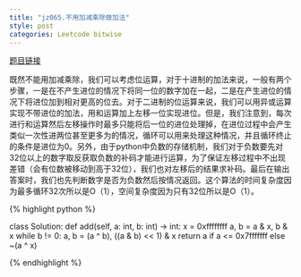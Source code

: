 ```yaml
---
title: "jz065.不用加减乘除做加法"
style: post
categories: Leetcode bitwise
---
```


[题目链接](https://leetcode-cn.com/problems/bu-yong-jia-jian-cheng-chu-zuo-jia-fa-lcof/)

既然不能用加减乘除，我们可以考虑位运算，对于十进制的加法来说，一般有两个步骤，一是在不产生进位的情况下将同一位的数字加在一起，二是在产生进位的情况下将进位加到相对更高的位去。对于二进制的位运算来说，我们可以用异或运算实现不带进位的加法，用和运算加上左移一位实现进位。但是，我们注意到，每次进行和运算然后左移操作时最多只能将后一位的进位处理掉，在进位过程中会产生类似一次性进两位甚至更多为的情况，循环可以用来处理这种情况，并且循环终止的条件是进位为0。另外，由于python中负数的存储机制，我们对于负数要先对32位以上的数字取反获取负数的补码才能进行运算，为了保证左移过程中不出现差错（会有位数被移动到高于32位），我们也对左移后的结果求补码。最后在输出答案时，我们也先判断数字是否为负数然后按情况返回。这个算法的时间复杂度因为最多循环32次所以是O（1），空间复杂度因为只有32位所以是O（1）。

{% highlight python %}

class Solution:
    def add(self, a: int, b: int) -> int:
        x = 0xffffffff
        a, b = a & x, b & x
        while b != 0:
            a, b = (a ^ b), ((a & b) << 1) & x
        return a if a <= 0x7fffffff else ~(a ^ x)

{% endhighlight %}


